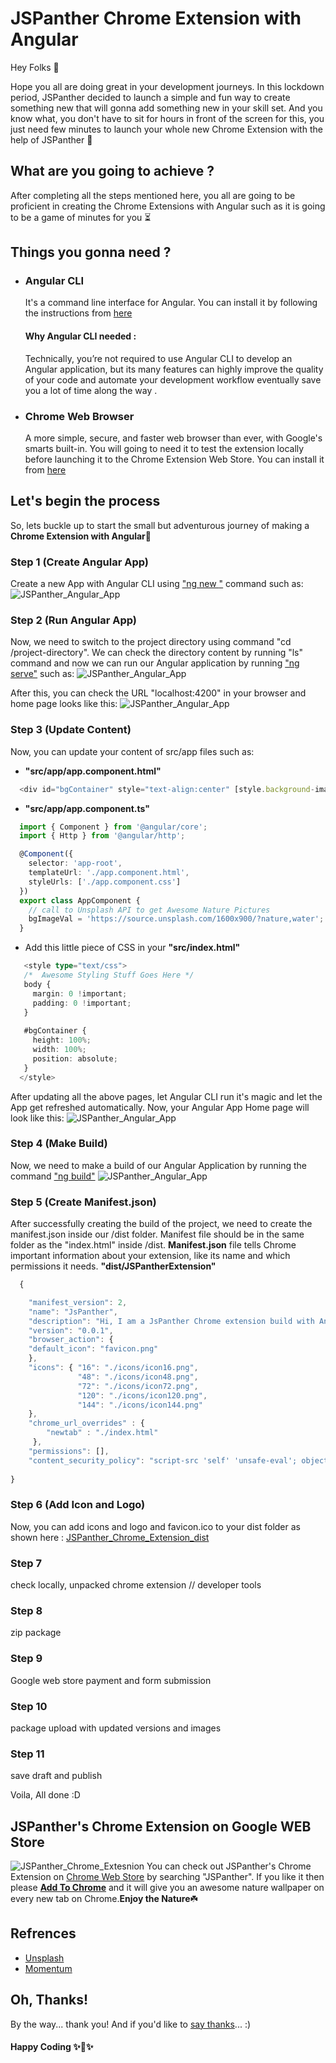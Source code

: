 # JSPanther Chrome Extension with Angular

Hey Folks :wave:

Hope you all are doing great in your development journeys. 
In this lockdown period, JSPanther decided to launch a simple and fun way to create something new that will gonna add something new in your skill set. And you know what, you don't have to sit for hours in front of the screen for this, you just need few minutes to launch your whole new Chrome Extension with the help of JSPanther :slightly_smiling_face:

## What are you going to achieve ?
After completing all the steps mentioned here, you all are going to be proficient in creating the Chrome Extensions with Angular such as it is going to be a game of minutes for you :hourglass_flowing_sand:	

## Things you gonna need ?
* ### Angular CLI 
    It's a command line interface for Angular. You can install it by following the instructions from [here](https://cli.angular.io/)
    #### Why Angular CLI needed :
    Technically, you’re not required to use Angular CLI to develop an Angular application, but its many features can highly       improve the quality of your code and automate your development workflow eventually save you a lot of time along the way .
* ### Chrome Web Browser
    A more simple, secure, and faster web browser than ever, with Google's smarts built-in. You will going to need it to test the extension locally before launching it to the Chrome Extension Web Store. You can install it from [here](https://www.google.com/chrome/)

## Let's begin the process

So, lets buckle up to start the small but adventurous journey of making a <strong>Chrome Extension with Angular</strong>:rocket:

### Step 1 (Create Angular App)
Create a new App with Angular CLI using ["ng new <app-name>"](https://angular.io/cli/new) command such as:
![JSPanther_Angular_App](https://github.com/jspanther/Angular-Chrome-Extension/blob/master/src/assets/img/first.png)
  
### Step 2 (Run Angular App)
Now, we need to switch to the project directory using command "cd /project-directory". We can check the directory content by running "ls" command and now we can run our Angular application by running ["ng serve"](https://angular.io/cli/serve) such as:
![JSPanther_Angular_App](https://github.com/jspanther/Angular-Chrome-Extension/blob/master/src/assets/img/second.png)

After this, you can check the URL "localhost:4200" in your browser and home page looks like this:
![JSPanther_Angular_App](https://github.com/jspanther/Angular-Chrome-Extension/blob/master/src/assets/img/third.png)

### Step 3 (Update Content)
Now, you can update your content of src/app files such as:
* <strong>"src/app/app.component.html"</strong>
```ts
  <div id="bgContainer" style="text-align:center" [style.background-image]="'url('+bgImageVal+')'"></div>
```
* <strong>"src/app/app.component.ts"</strong>
```ts
  import { Component } from '@angular/core';
  import { Http } from '@angular/http';

  @Component({
    selector: 'app-root',
    templateUrl: './app.component.html',
    styleUrls: ['./app.component.css']
  })
  export class AppComponent {
    // call to Unsplash API to get Awesome Nature Pictures
    bgImageVal = 'https://source.unsplash.com/1600x900/?nature,water';
  }
```
* Add this little piece of CSS in your <strong>"src/index.html"</strong>
```ts
   <style type="text/css">
   /*  Awesome Styling Stuff Goes Here */
   body {
     margin: 0 !important;
     padding: 0 !important;
   }
   
   #bgContainer {
     height: 100%;
     width: 100%;
     position: absolute;
   }
  </style>
```
After updating all the above pages, let Angular CLI run it's magic and let the App get refreshed automatically. Now, your Angular App Home page will look like this:
![JSPanther_Angular_App](https://github.com/jspanther/Angular-Chrome-Extension/blob/master/src/assets/img/fourth.png)

### Step 4 (Make Build)
Now, we need to make a build of our Angular Application by running the command ["ng build"](https://angular.io/cli/build)
![JSPanther_Angular_App](https://github.com/jspanther/Angular-Chrome-Extension/blob/master/src/assets/img/fifth.png)

### Step 5 (Create Manifest.json)
After successfully creating the build of the project, we need to create the manifest.json inside our /dist folder. Manifest file should be in the same folder as the "index.html" inside /dist. <strong>Manifest.json</strong> file tells Chrome important information about your extension, like its name and which permissions it needs.
<strong>"dist/JSPantherExtension"</strong>
```ts
  {

    "manifest_version": 2,
    "name": "JsPanther",
    "description": "Hi, I am a JsPanther Chrome extension build with Angular serving awesome nature wallpapers on New Tab :)",
    "version": "0.0.1",
    "browser_action": {
    "default_icon": "favicon.png"
    },
    "icons": { "16": "./icons/icon16.png",
               "48": "./icons/icon48.png",
               "72": "./icons/icon72.png",
               "120": "./icons/icon120.png",
               "144": "./icons/icon144.png" 
    },
    "chrome_url_overrides" : {
	    "newtab" : "./index.html"
	 },
    "permissions": [],
    "content_security_policy": "script-src 'self' 'unsafe-eval'; object-src 'self'"
   
}
```

### Step 6 (Add Icon and Logo)
Now, you can add icons and logo and favicon.ico to your dist folder as shown here : [JSPanther_Chrome_Extension_dist](https://github.com/jspanther/Angular-Chrome-Extension/tree/master/dist/chromeExtension)

### Step 7
check locally, unpacked chrome extension // developer tools

### Step 8
zip package

### Step 9
Google web store payment and form submission

### Step 10
package upload with updated versions and images

### Step 11
save draft and publish

Voila, All done :D

## JSPanther's Chrome Extension on Google WEB Store

![JSPanther_Chrome_Extesnion](https://github.com/jspanther/Angular-Chrome-Extension/blob/master/src/assets/img/JSPanther_screen.png)
You can check out JSPanther's Chrome Extension on [Chrome Web Store](https://chrome.google.com/webstore/category/extensions?hl=en) by searching "JSPanther". If you like it then please <strong>[Add To Chrome](https://chrome.google.com/webstore/detail/jspanther/ndcjllhdgddojandognggpbnfdjiomfn?hl=en)</strong> and it will give you an awesome nature wallpaper on every new tab on Chrome.<strong>Enjoy the Nature</strong>:shamrock:

## Refrences

* [Unsplash](https://unsplash.com/)
* [Momentum](https://chrome.google.com/webstore/detail/momentum/laookkfknpbbblfpciffpaejjkokdgca?hl=en)

## Oh, Thanks!
By the way... thank you! And if you'd like to [say thanks](https://saythanks.io/to/jspantherbd%40gmail.com)... :) 

#### Happy Coding ✨🍰✨
